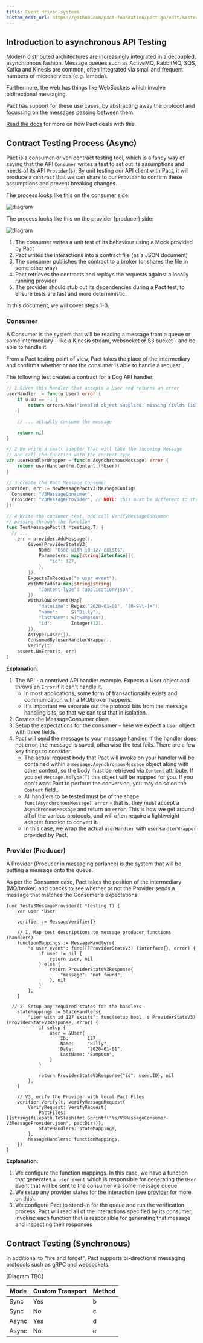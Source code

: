 ```yaml
---
title: Event driven-systems
custom_edit_url: https://github.com/pact-foundation/pact-go/edit/master/docs/messages.md
---
```

<!-- This file has been synced from the pact-foundation/pact-go repository. Please do not edit it directly. The URL of the source file can be found in the custom_edit_url value above -->

## Introduction to asynchronous API Testing

Modern distributed architectures are increasingly integrated in a decoupled, asynchronous fashion. Message queues such as ActiveMQ, RabbitMQ, SQS, Kafka and Kinesis are common, often integrated via small and frequent numbers of microservices (e.g. lambda).

Furthermore, the web has things like WebSockets which involve bidirectional messaging.

Pact has support for these use cases, by abstracting away the protocol and focussing on the messages passing between them.

[Read the docs](https://docs.pact.io/getting_started/how_pact_works#non-http-testing-message-pact) for more on how Pact deals with this.

## Contract Testing Process (Async)

Pact is a consumer-driven contract testing tool, which is a fancy way of saying that the API `Consumer` writes a test to set out its assumptions and needs of its API `Provider`(s). By unit testing our API client with Pact, it will produce a `contract` that we can share to our `Provider` to confirm these assumptions and prevent breaking changes.

The process looks like this on the consumer side:

![diagram](https://github.com/pact-foundation/pact-go/blob/master/docs/diagrams/message-consumer.png)

The process looks like this on the provider (producer) side:

![diagram](https://github.com/pact-foundation/pact-go/blob/master/docs/diagrams/message-provider.png)

1. The consumer writes a unit test of its behaviour using a Mock provided by Pact
1. Pact writes the interactions into a contract file (as a JSON document)
1. The consumer publishes the contract to a broker (or shares the file in some other way)
1. Pact retrieves the contracts and replays the requests against a locally running provider
1. The provider should stub out its dependencies during a Pact test, to ensure tests are fast and more deterministic.

In this document, we will cover steps 1-3.

### Consumer

A Consumer is the system that will be reading a message from a queue or some intermediary - like a Kinesis stream, websocket or S3 bucket - and be able to handle it.

From a Pact testing point of view, Pact takes the place of the intermediary and confirms whether or not the consumer is able to handle a request.

The following test creates a contract for a Dog API handler:

```go
// 1 Given this handler that accepts a User and returns an error
userHandler := func(u User) error {
	if u.ID == -1 {
		return errors.New("invalid object supplied, missing fields (id)")
	}

	// ... actually consume the message

	return nil
}

// 2 We write a small adapter that will take the incoming Message
// and call the function with the correct type
var userHandlerWrapper = func(m AsynchronousMessage) error {
	return userHandler(*m.Content.(*User))
}

// 3 Create the Pact Message Consumer
provider, err := NewMessagePactV3(MessageConfig{
  Consumer: "V3MessageConsumer",
  Provider: "V3MessageProvider", // NOTE: this must be different to the HTTP one, can't mix both interaction styles until v4
})

// 4 Write the consumer test, and call VerifyMessageConsumer
// passing through the function
func TestMessagePact(t *testing.T) {
  // ...
	err = provider.AddMessage().
		Given(ProviderStateV3{
			Name: "User with id 127 exists",
			Parameters: map[string]interface{}{
				"id": 127,
			},
		}).
		ExpectsToReceive("a user event").
		WithMetadata(map[string]string{
			"Content-Type": "application/json",
		}).
		WithJSONContent(Map{
			"datetime": Regex("2020-01-01", "[0-9\\-]+"),
			"name":     S("Billy"),
			"lastName": S("Sampson"),
			"id":       Integer(12),
		}).
		AsType(&User{}).
		ConsumedBy(userHandlerWrapper).
		Verify(t)
	assert.NoError(t, err)
}
```

**Explanation**:

1.  The API - a contrived API handler example. Expects a User object and throws an `Error` if it can't handle it.
    - In most applications, some form of transactionality exists and communication with a MQ/broker happens.
    - It's important we separate out the protocol bits from the message handling bits, so that we can test that in isolation.
1.  Creates the MessageConsumer class
1.  Setup the expectations for the consumer - here we expect a `User` object with three fields
1.  Pact will send the message to your message handler. If the handler does not error, the message is saved, otherwise the test fails. There are a few key things to consider:
    - The actual request body that Pact will invoke on your handler will be contained within a `message.AsynchronousMessage` object along with other context, so the body must be retrieved via `Content` attribute. If you set `Message.AsType(T)` this object will be mapped for you. If you don't want Pact to perform the conversion, you may do so on the `Content` field..
    - All handlers to be tested must be of the shape `func(AsynchronousMessage) error` - that is, they must accept a `AsynchronousMessage` and return an `error`. This is how we get around all of the various protocols, and will often require a lightweight adapter function to convert it.
    - In this case, we wrap the actual `userHandler` with `userHandlerWrapper` provided by Pact.

### Provider (Producer)

A Provider (Producer in messaging parlance) is the system that will be putting a message onto the queue.

As per the Consumer case, Pact takes the position of the intermediary (MQ/broker) and checks to see whether or not the Provider sends a message that matches the Consumer's expectations.

```golang
func TestV3MessageProvider(t *testing.T) {
	var user *User

	verifier := MessageVerifier{}

	// 1. Map test descriptions to message producer functions (handlers)
	functionMappings := MessageHandlers{
		"a user event": func([]ProviderStateV3) (interface{}, error) {
			if user != nil {
				return user, nil
			} else {
				return ProviderStateV3Response{
					"message": "not found",
				}, nil
			}
		},
	}

  // 2. Setup any required states for the handlers
	stateMappings := StateHandlers{
		"User with id 127 exists": func(setup bool, s ProviderStateV3) (ProviderStateV3Response, error) {
			if setup {
				user = &User{
					ID:       127,
					Name:     "Billy",
					Date:     "2020-01-01",
					LastName: "Sampson",
				}
			}

			return ProviderStateV3Response{"id": user.ID}, nil
		},
	}

	// V3. erify the Provider with local Pact Files
	verifier.Verify(t, VerifyMessageRequest{
		VerifyRequest: VerifyRequest{
			PactFiles:     []string{filepath.ToSlash(fmt.Sprintf("%s/V3MessageConsumer-V3MessageProvider.json", pactDir))},
			StateHandlers: stateMappings,
		},
		MessageHandlers: functionMappings,
	})
}
```

**Explanation**:

1. We configure the function mappings. In this case, we have a function that generates `a user event` which is responsible for generating the `User` event that will be sent to the consumer via some message queue
1. We setup any provider states for the interaction (see [provider](/implementation_guides/go/docs/provider) for more on this).
1. We configure Pact to stand-in for the queue and run the verification process. Pact will read all of the interactions specified by its consumer, invokisc each function that is responsible for generating that message and inspecting their responses


## Contract Testing (Synchronous)

In additional to "fire and forget", Pact supports bi-directional messaging protocols such as gRPC and websockets.

[Diagram TBC]

| Mode  | Custom Transport | Method |
| ----- | ---------------- | ------ |
| Sync  | Yes              | b      |
| Sync  | No               | c      |
| Async | Yes              | d      |
| Async | No               | e      |
